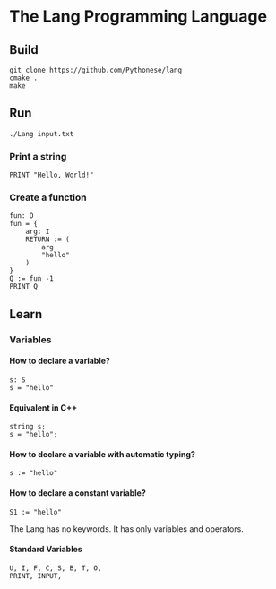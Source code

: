 # The Lang Programming Language
## Build
```
git clone https://github.com/Pythonese/lang
cmake .
make
```
## Run
```
./Lang input.txt
```
### Print a string
```
PRINT "Hello, World!"
```
### Create a function
```
fun: O
fun = {
    arg: I
    RETURN := (
        arg
        "hello"
    )
}
Q := fun -1
PRINT Q
```
## Learn
### Variables
#### How to declare a variable?
```
s: S
s = "hello"
```
#### Equivalent in C++
```
string s;
s = "hello";
```
#### How to declare a variable with automatic typing?
```
s := "hello"
```
#### How to declare a constant variable?
```
S1 := "hello"
```
The Lang has no keywords. It has only variables and operators.
#### Standard Variables
```
U, I, F, C, S, B, T, O,
PRINT, INPUT,
```